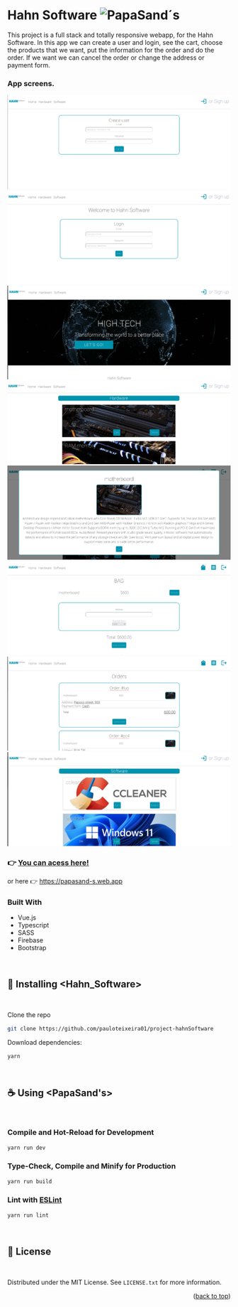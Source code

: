 # Hahn Software <img src="https://www.hahnsoftware.com/resources/HahnSftwr_RGB_logo_horz.png" alt="PapaSand´s" width="50px">

This project is a full stack and totally responsive webapp, for the Hahn Software. In this app we can create a user and login, see the cart, choose the products that we want, put the information for the order and do the order. If we want we can cancel the order or change the address or payment form.

### App screens.

<img src="./src/assets/img/create-user-screen.png" alt="create-user-screen">
<br>
<img src="./src/assets/img/login.png" alt="login">
<br>
<img src="./src/assets/img/home.png" alt="home">
<br>
<img src="./src/assets/img/hardware-screen.png" alt="hardware-screen">
<br>
<img src="./src/assets/img/details-product-screen.png" alt="details-product-screen">
<br>
<img src="./src/assets/img/bag-screen.png" alt="bag-screen">
<br>
<img src="./src/assets/img/orders-screen.png" alt="orders-screen">
<br>
<img src="./src/assets/img/software-screen.png" alt="software-screen">

### 👉 [You can acess here!](https://papasand-s.web.app)

or here 👉 https://papasand-s.web.app

### Built With

- Vue.js
- Typescript
- SASS
- Firebase
- Bootstrap

<br>

## 🚀 Installing <Hahn_Software>

<br>

Clone the repo

```sh
git clone https://github.com/pauloteixeira01/project-hahnSoftware
```

Download dependencies:

```sh
yarn
```

<br>

## ☕ Using <PapaSand's>

<br>

### Compile and Hot-Reload for Development

```sh
yarn run dev
```

### Type-Check, Compile and Minify for Production

```sh
yarn run build
```

### Lint with [ESLint](https://eslint.org/)

```sh
yarn run lint
```

<br>

## 📝 License

<br>

Distributed under the MIT License. See `LICENSE.txt` for more information.

<p align="right">(<a href="#top">back to top</a>)</p>
